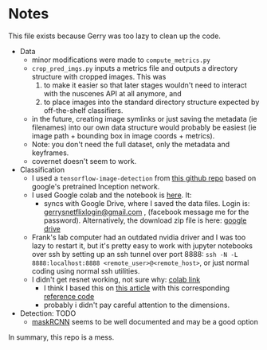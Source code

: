# Notes

This file exists because Gerry was too lazy to clean up the code.

* Data
  * minor modifications were made to `compute_metrics.py`
  * `crop_pred_imgs.py` inputs a metrics file and outputs a directory structure with cropped images.  This was
    1. to make it easier so that later stages wouldn't need to interact with the nuscenes API at all anymore, and
    2. to place images into the standard directory structure expected by off-the-shelf classifiers.
  * in the future, creating image symlinks or just saving the metadata (ie filenames) into our own data structure would probably be easiest (ie image path + bounding box in image coords + metrics).
  * Note: you don't need the full dataset, only the metadata and keyframes.
  * covernet doesn't seem to work.
* Classification
  * I used a `tensorflow-image-detection` from [this github repo](https://github.com/ArunMichaelDsouza/tensorflow-image-detection) based on google's pretrained Inception network.
  * I used Google colab and the notebook is [here](https://colab.research.google.com/drive/1y3zvQDq4K70LZMObGwMCPqTlddma5bQs?usp=sharing).  It:
    * syncs with Google Drive, where I saved the data files.  Login is: gerrysnetflixlogin@gmail.com , (facebook message me for the password).  Alternatively, the download zip file is here: [google drive](https://drive.google.com/file/d/1-322yQqpt4RAYBeB8hR8Xhx6yI8MWh0T/view?usp=sharing)
  * Frank's lab computer had an outdated nvidia driver and I was too lazy to restart it, but it's pretty easy to work with jupyter notebooks over ssh by setting up an ssh tunnel over port 8888: `ssh -N -L 8888:localhost:8888 <remote_user>@<remote_host>`, or just normal coding using normal ssh utilities.
  * I didn't get resnet working, not sure why: [colab link](https://colab.research.google.com/drive/10CCs5chJS6QAI3DYVjzgof1opBBdheF1?usp=sharing)
    * I think I based this on [this article](https://towardsdatascience.com/how-to-train-an-image-classifier-in-pytorch-and-use-it-to-perform-basic-inference-on-single-images-99465a1e9bf5) with this corresponding [reference code](https://github.com/cfotache/pytorch_imageclassifier/blob/master/PyTorch_Image_Training.ipynb)
    * probably i didn't pay careful attention to the dimensions.
* Detection: TODO
  * [maskRCNN](https://github.com/matterport/Mask_RCNN) seems to be well documented and may be a good option

In summary, this repo is a mess.